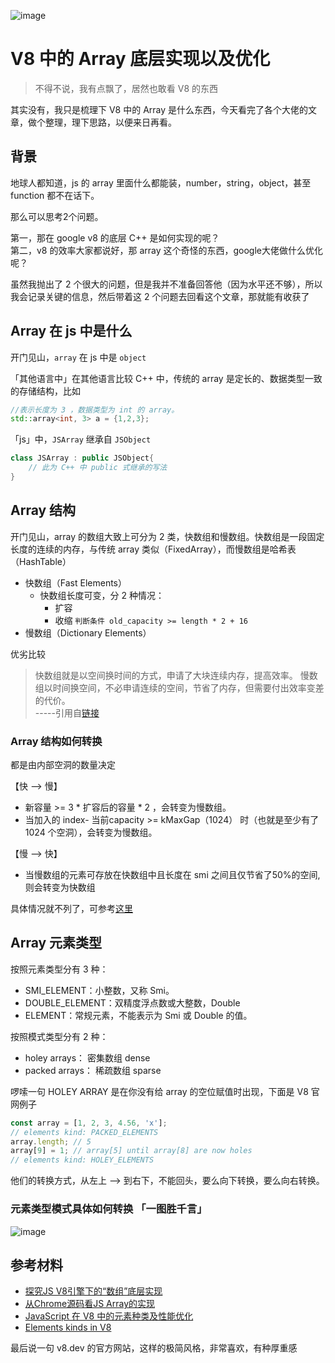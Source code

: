 
![image](https://user-images.githubusercontent.com/57960778/79297404-a4ed3700-7ea3-11ea-84b0-96aed0ec6c4c.png)

# V8 中的 Array 底层实现以及优化

>不得不说，我有点飘了，居然也敢看 V8 的东西

其实没有，我只是梳理下 V8 中的 Array 是什么东西，今天看完了各个大佬的文章，做个整理，理下思路，以便来日再看。

## 背景
地球人都知道，js 的 array 里面什么都能装，number，string，object，甚至 function 都不在话下。

那么可以思考2个问题。

第一，那在 google v8 的底层 C++ 是如何实现的呢？  
第二，v8 的效率大家都说好，那 array 这个奇怪的东西，google大佬做什么优化呢？

虽然我抛出了 2 个很大的问题，但是我并不准备回答他（因为水平还不够），所以我会记录关键的信息，然后带着这 2 个问题去回看这个文章，那就能有收获了

## Array 在 js 中是什么
开门见山，`array` 在 js 中是 `object`

「其他语言中」在其他语言比较 C++ 中，传统的 array 是定长的、数据类型一致的存储结构，比如 
```c++
//表示长度为 3 ，数据类型为 int 的 array。
std::array<int, 3> a = {1,2,3};
```


「js」中，`JSArray` 继承自 `JSObject`
```c++
class JSArray : public JSObject{
    // 此为 C++ 中 public 式继承的写法
}
```

## Array 结构
开门见山，array 的数组大致上可分为 2 类，快数组和慢数组。快数组是一段固定长度的连续的内存，与传统 array 类似（FixedArray），而慢数组是哈希表（HashTable）

- 快数组（Fast Elements）
  - 快数组长度可变，分 2 种情况：
    - 扩容 
    - 收缩 `判断条件 old_capacity >= length * 2 + 16`
- 慢数组（Dictionary Elements）

优劣比较
>快数组就是以空间换时间的方式，申请了大块连续内存，提高效率。 慢数组以时间换空间，不必申请连续的空间，节省了内存，但需要付出效率变差的代价。  
>-----引用自[链接](https://juejin.im/post/5d80919b51882538036fc87d#heading-9)

### Array 结构如何转换

都是由内部空洞的数量决定

【快 --> 慢】
- 新容量 >= 3 * 扩容后的容量 * 2 ，会转变为慢数组。
- 当加入的 index- 当前capacity >= kMaxGap（1024） 时（也就是至少有了 1024 个空洞），会转变为慢数组。

【慢 --> 快】
- 当慢数组的元素可存放在快数组中且长度在 smi 之间且仅节省了50%的空间,则会转变为快数组


具体情况就不列了，可参考[这里](https://juejin.im/post/5d80919b51882538036fc87d#heading-9)



## Array 元素类型
按照元素类型分有 3 种：
- SMI_ELEMENT：小整数，又称 Smi。
- DOUBLE_ELEMENT：双精度浮点数或大整数，Double
- ELEMENT：常规元素，不能表示为 Smi 或 Double 的值。

按照模式类型分有 2 种：
- holey arrays： 密集数组 dense
- packed arrays： 稀疏数组 sparse

啰嗦一句 HOLEY ARRAY 是在你没有给 array 的空位赋值时出现，下面是 V8 官网例子
```js
const array = [1, 2, 3, 4.56, 'x'];
// elements kind: PACKED_ELEMENTS
array.length; // 5
array[9] = 1; // array[5] until array[8] are now holes
// elements kind: HOLEY_ELEMENTS
```

他们的转换方式，从左上 --> 到右下，不能回头，要么向下转换，要么向右转换。
### 元素类型模式具体如何转换 「一图胜千言」
![image](https://user-images.githubusercontent.com/57960778/79297385-93a42a80-7ea3-11ea-9b47-740e3cee7abe.png)


## 参考材料
- [探究JS V8引擎下的“数组”底层实现](https://juejin.im/post/5d80919b51882538036fc87d)
- [从Chrome源码看JS Array的实现](https://zhuanlan.zhihu.com/p/26388217)
- [JavaScript 在 V8 中的元素种类及性能优化](https://zhuanlan.zhihu.com/p/29638866)
- [Elements kinds in V8](https://v8.dev/blog/elements-kinds)

最后说一句 v8.dev 的官方网站，这样的极简风格，非常喜欢，有种厚重感